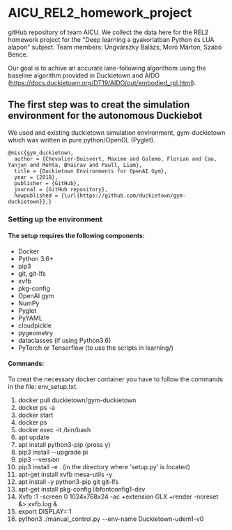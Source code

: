 # AICU_REL2_homework_project
gitHub repository of team AICU. We collect the data here for the REL2 homework project for the "Deep learning a gyakorlatban Python és LUA alapon" subject. Team members: Ungvárszky Balázs, Moró Márton, Szabó Bence.

Our goal is to achive an accurate lane-following algorithom using the baseline algorithm provided in Duckietown and AIDO (https://docs.duckietown.org/DT19/AIDO/out/embodied_rpl.html). 


## The first step was to creat the simulation environment for the autonomous Duckiebot
We used and existing duckietown simulation environment, gym-duckietown which was written in pure python/OpenGL (Pyglet).

```
@misc{gym_duckietown,
  author = {Chevalier-Boisvert, Maxime and Golemo, Florian and Cao, Yanjun and Mehta, Bhairav and Paull, Liam},
  title = {Duckietown Environments for OpenAI Gym},
  year = {2018},
  publisher = {GitHub},
  journal = {GitHub repository},
  howpublished = {\url{https://github.com/duckietown/gym-duckietown}},}
```

### Setting up the environment
#### The setup requires the following components:

- Docker
- Python 3.6+
- pip3
- git, git-lfs
- xvfb
- pkg-config
- OpenAI gym
- NumPy
- Pyglet
- PyYAML
- cloudpickle
- pygeometry
- dataclasses (if using Python3.6)
- PyTorch or Tensorflow (to use the scripts in learning/)

#### Commands:

To creat the necessary docker container you have to follow the commands in the file: env_setup.txt.
1. docker pull duckietown/gym-duckietown
2. docker ps -a
3. docker start <CONTAINER ID of the pull-ed repo>
4. docker ps
5. docker exec -it <CONTAINER ID of the pull-ed repo> /bin/bash
6. apt update
7. apt install python3-pip (press y)
8. pip3 install --upgrade pi
9. pip3 --version
10. pip3 install -e . (in the directory where 'setup.py' is located)
11. apt-get install xvfb mesa-utils -y
12. apt install -y python3-pip git git-lfs
13. apt-get install pkg-config libfontconfig1-dev
14. Xvfb :1 -screen 0 1024x768x24 -ac +extension GLX +render -noreset &> xvfb.log &
15. export DISPLAY=:1
16. python3 ./manual_control.py --env-name Duckietown-udem1-v0
